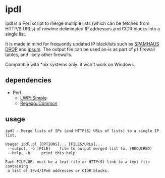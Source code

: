 # ipdl

ipdl is a Perl script to merge multiple lists (which can be fetched from HTTP/S URLs) of newline deliminated IP addresses and CIDR blocks into a single list.

It is made in mind for frequently updated IP blacklists such as [SPAMHAUS DROP](https://www.spamhaus.org/blocklists/do-not-route-or-peer/) and [ipsum](https://github.com/stamparm/ipsum).
The output file can be used as-is as part of `pf` firewall tables, and likely other firewalls.

Compatible with *nix systems only: it won't work on Windows.

## dependencies
* Perl
  * [LWP::Simple](https://metacpan.org/pod/LWP::Simple)
  * [Regexp::Common](https://metacpan.org/pod/Regexp::Common)

## usage
```
ipdl - Merge lists of IPs (and HTTP(S) URLs of lists) to a single IP list.

Usage: ipdl.pl [OPTIONS]... [FILES/URLs]...
 --output, -o [FILE]	file to output merged list to. (REQUIRED)
 --help, -h		print this help

Each FILE/URL must be a text file or HTTP(S) link to a text file containing
 a list of IPv4/IPv6 addresses or CIDR blocks.
```
